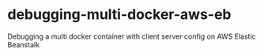 # debugging-multi-docker-aws-eb
Debugging a multi docker container with client server config on AWS Elastic Beanstalk
